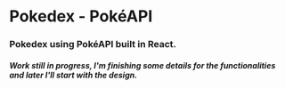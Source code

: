 # Pokedex - PokéAPI

### Pokedex using PokéAPI built in React.  

##### Work still in progress, I'm finishing some details for the functionalities and later I'll start with the design.

